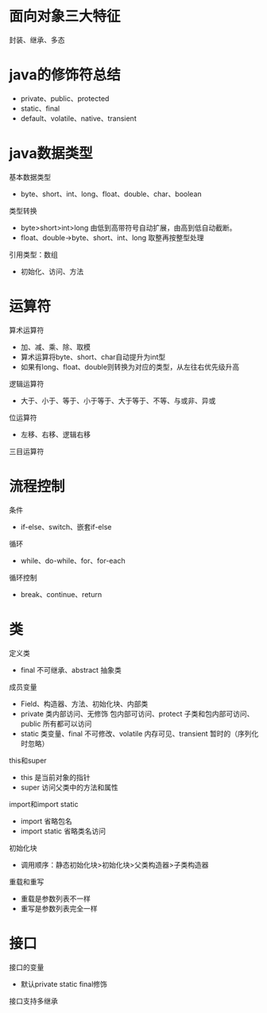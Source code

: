 # 面向对象三大特征

封装、继承、多态

# java的修饰符总结
* private、public、protected
* static、final
* default、volatile、native、transient

# java数据类型
基本数据类型
* byte、short、int、long、float、double、char、boolean

类型转换
* byte>short>int>long 由低到高带符号自动扩展，由高到低自动截断。
* float、double->byte、short、int、long 取整再按整型处理

引用类型：数组
* 初始化、访问、方法

# 运算符
算术运算符
* 加、减、乘、除、取模
* 算术运算将byte、short、char自动提升为int型
* 如果有long、float、double则转换为对应的类型，从左往右优先级升高

逻辑运算符
* 大于、小于、等于、小于等于、大于等于、不等、与或非、异或

位运算符
* 左移、右移、逻辑右移

三目运算符

# 流程控制
条件
* if-else、switch、嵌套if-else

循环
* while、do-while、for、for-each

循环控制
* break、continue、return


# 类
定义类
* final 不可继承、abstract 抽象类

成员变量
* Field、构造器、方法、初始化块、内部类
* private 类内部访问、无修饰 包内部可访问、protect 子类和包内部可访问、public 所有都可以访问
* static 类变量、final 不可修改、volatile 内存可见、transient 暂时的（序列化时忽略）

this和super
* this 是当前对象的指针
* super 访问父类中的方法和属性

import和import static
* import 省略包名
* import static 省略类名访问

初始化块
* 调用顺序：静态初始化块>初始化块>父类构造器>子类构造器

重载和重写
* 重载是参数列表不一样
* 重写是参数列表完全一样

# 接口
接口的变量
* 默认private static final修饰

接口支持多继承
